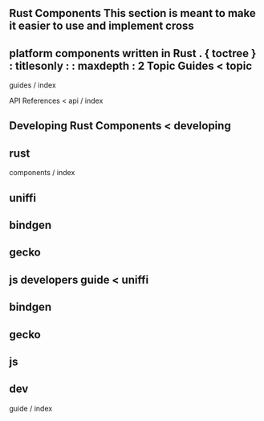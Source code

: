 #
Rust
Components
This
section
is
meant
to
make
it
easier
to
use
and
implement
cross
-
platform
components
written
in
Rust
.
{
toctree
}
:
titlesonly
:
:
maxdepth
:
2
Topic
Guides
<
topic
-
guides
/
index
>
API
References
<
api
/
index
>
Developing
Rust
Components
<
developing
-
rust
-
components
/
index
>
uniffi
-
bindgen
-
gecko
-
js
developers
guide
<
uniffi
-
bindgen
-
gecko
-
js
-
dev
-
guide
/
index
>
